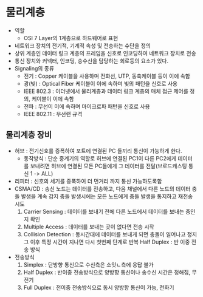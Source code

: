 # 물리계층

- 역할
  - OSI 7 Layer의 1계층으로 하드웨어로 표현
- 네트워크 장치의 전기적, 기계적 속성 및 전송하는 수단을 정의
- 상위 계층인 데이터 링크 계층의 프레임을 신호로 인코딩하여 네트워크 장치로 전송
- 통신 장치와 커넥터, 인코딩, 송수신을 담당하는 회로등의 요소가 있다.
- Signaling의 종류
  - 전기 : Copper 케이블을 사용하며 전화선, UTP, 동축케이블 등이 이에 속함
  - 광(빛) : Optical Fiber 케이블이 이에 속하며 빛의 패턴을 신호로 사용
  - IEEE 802.3 : 이더넷에서 물리계층과 데이터 링크 계층의 매체 접근 제어를 정의, 케이블이 이에 속함
  - 전파 : 무선이 이에 속하며 마이크로파 패턴을 신호로 사용
  - IEEE 802.11 : 무선랜 규격

## 물리계층 장비

- 허브 : 전기신호를 증폭하여 포트에 연결된 PC 들끼리 통신이 가능하게 한다.
  - 동작방식 : 단순 중계기의 역할로 허브에 연결된 PC1이 다른 PC2에게 데이터를 보내려면 허브에 연결된 모든 PC들에게 그 데이터를 전달(브로드캐스팅 통신 1 -> ALL)
- 리피터 : 신호의 세기를 증폭하여 더 먼거리 까지 통신 가능하도록함
- CSMA/CD : 송신 노드는 데이터를 전송하고, 다음 채널에서 다른 노드의 데이터 충돌 발생을 계속 감지 충돌 발생시에는 모든 노드에게 충돌 발생을 통지하고 재전송 시도
  1. Carrier Sensing : 데이터를 보내기 전에 다른 노드에서 데이터를 보내는 중인지 확인
  2. Multiple Access : 데이터를 보내는 곳이 없다면 전송 시작
  3. Collision Detection : 동시간대에 데이터를 보내게 되면 충돌이 일어나고 정지
     그 이후 특정 시간이 지나면 다시 첫번째 단계로 반복
     Half Duplex : 반 이중 전송 방식
- 전송방식
  1. Simplex : 단방향 통신으로 수신측은 소잇ㄴ측에 응답 불가
  2. Half Duplex : 반이중 전송방식으로 양방향 통신이나 송수신 시간은 정해짐, 무전기
  3. Full Duplex : 전이중 전송방식으로 동시 양방향 통신이 가능, 전화기


